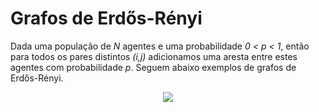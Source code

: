 # Grafos de Erdős-Rényi

Dada uma população de *N* agentes e uma probabilidade *0 < p < 1*, então para todos os pares distintos *(i,j)*  adicionamos uma aresta entre estes agentes com probabilidade *p*. Seguem abaixo exemplos de grafos de Erdős-Rényi. 

<p align = "center">
	<img src = "https://upload.wikimedia.org/wikipedia/commons/thumb/7/70/Erdős–Rényi_model_random_graphs.pdf/page1-800px-Erdős–Rényi_model_random_graphs.pdf.jpg">
</p>
